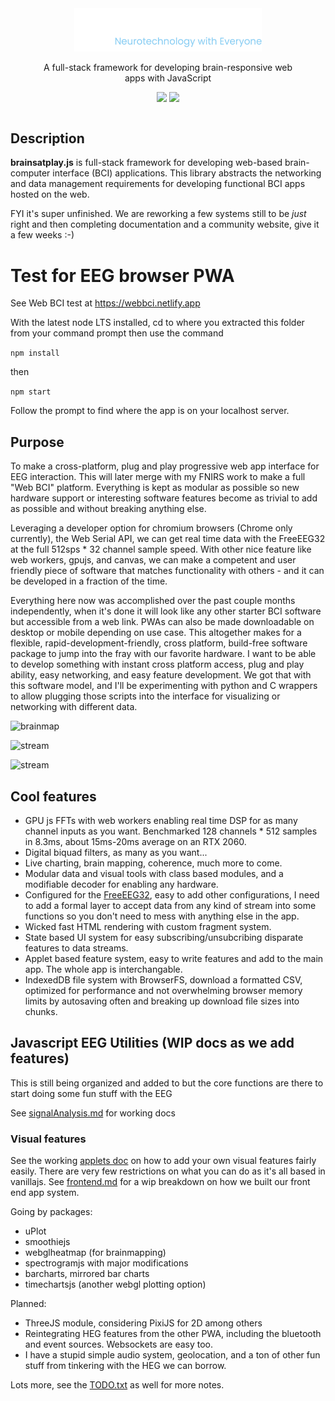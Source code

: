 <div style="display: flex; align-items: center;  justify-content:center;margin-bottom: 25px;">
<div style="text-align:center; width: 400px;">
<img src="./logo.png" style="width: 300px;">
<p>A full-stack framework for developing brain-responsive web apps with JavaScript</p>

<img src="https://img.shields.io/badge/github-source_code-blue.svg?logo=github&logoColor=white"
href="https://github.com/brainsatplay/brainsatplay">
<img src="https://img.shields.io/badge/License-MIT-yellow.svg"
href="https://opensource.org/licenses/MIT">
</div>
</div>

## Description
**brainsatplay.js** is full-stack framework for developing web-based brain-computer interface (BCI) applications. This library abstracts the networking and data management requirements for developing functional BCI apps hosted on the web.

FYI it's super unfinished. We are reworking a few systems still to be *just* right and then completing documentation and a community website, give it a few weeks :-)
 
# Test for EEG browser PWA

See Web BCI test at https://webbci.netlify.app

With the latest node LTS installed, cd to where you extracted this folder from your command prompt then use the command

`npm install`

then

`npm start`

Follow the prompt to find where the app is on your localhost server. 

## Purpose

To make a cross-platform, plug and play progressive web app interface for EEG interaction. This will later merge with my FNIRS work to make a full "Web BCI" platform. Everything is kept as modular as possible so new hardware support or interesting software features become as trivial to add as possible and without breaking anything else. 

Leveraging a developer option for chromium browsers (Chrome only currently), the Web Serial API, we can get real time data with the FreeEEG32 at the full 512sps * 32 channel sample speed. With other nice feature like web workers, gpujs, and canvas, we can make a competent and user friendly piece of software that matches functionality with others - and it can be developed in a fraction of the time.

Everything here now was accomplished over the past couple months independently, when it's done it will look like any other starter BCI software but accessible from a web link. PWAs can also be made downloadable on desktop or mobile depending on use case. This altogether makes for a flexible, rapid-development-friendly, cross platform, build-free software package to jump into the fray with our favorite hardware. I want to be able to develop something with instant cross platform access, plug and play ability, easy networking, and easy feature development. We got that with this software model, and I'll be experimenting with python and C wrappers to allow plugging those scripts into the interface for visualizing or networking with different data.

![brainmap](./brainmap.PNG)

![stream](./Coherence.PNG)

![stream](./stream.png)


## Cool features

* GPU js FFTs with web workers enabling real time DSP for as many channel inputs as you want. Benchmarked 128 channels * 512 samples in 8.3ms, about 15ms-20ms average on an RTX 2060.
* Digital biquad filters, as many as you want...
* Live charting, brain mapping, coherence, much more to come.
* Modular data and visual tools with class based modules, and a modifiable decoder for enabling any hardware.
* Configured for the [FreeEEG32](https://github.com/neuroidss/freeeeg32_beta), easy to add other configurations, I need to add a formal layer to accept data from any kind of stream into some functions so you don't need to mess with anything else in the app.
* Wicked fast HTML rendering with custom fragment system.
* State based UI system for easy subscribing/unsubcribing disparate features to data streams. 
* Applet based feature system, easy to write features and add to the main app. The whole app is interchangable.
* IndexedDB file system with BrowserFS, download a formatted CSV, optimized for performance and not overwhelming browser memory limits by autosaving often and breaking up download file sizes into chunks.

## Javascript EEG Utilities (WIP docs as we add features)

This is still being organized and added to but the core functions are there to start doing some fun stuff with the EEG

See [signalAnalysis.md](/docs/signalAnalysis.md) for working docs


### Visual features

See the working [applets doc](/docs/applets.md) on how to add your own visual features fairly easily. There are very few restrictions on what you can do as it's all based in vanillajs. See [frontend.md](/docs/frontend.md) for a wip breakdown on how we built our front end app system. 
 
Going by packages:
* uPlot
* smoothiejs
* webglheatmap (for brainmapping)
* spectrogramjs with major modifications
* barcharts, mirrored bar charts
* timechartsjs (another webgl plotting option)

Planned:
* ThreeJS module, considering PixiJS for 2D among others
* Reintegrating HEG features from the other PWA, including the bluetooth and event sources. Websockets are easy too.
* I have a stupid simple audio system, geolocation, and a ton of other fun stuff from tinkering with the HEG we can borrow. 

Lots more, see the [TODO.txt](/TODO.txt) as well for more notes.
